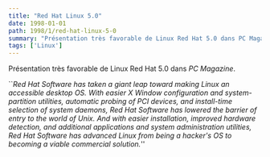 ```yaml
---
title: "Red Hat Linux 5.0"
date: 1998-01-01
path: 1998/1/red-hat-linux-5-0
summary: "Présentation très favorable de Linux Red Hat 5.0 dans PC Magazine."
tags: ['Linux']
---
```


<P>
Présentation très favorable de Linux Red Hat 5.0 dans <EM>PC Magazine</EM>.
</P>

<P>``<EM>Red Hat Software has taken a giant leap toward making Linux an
accessible desktop OS. With easier X Window configuration and
system-partition utilities, automatic probing of PCI devices, and
install-time selection of system daemons, Red Hat Software has lowered
the barrier of entry to the world of Unix.  And with easier
installation, improved hardware detection, and additional applications
and system administration utilities, Red Hat Software has advanced
Linux from being a hacker's OS to becoming a viable commercial
solution.</EM>''
</P>


